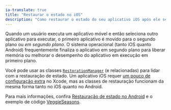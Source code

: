 ```yaml
---
ia-translate: true
title: "Restaurar o estado no iOS"
description: "Como restaurar o estado do seu aplicativo iOS após ele ser finalizado pelo SO."
---
```


Quando um usuário executa um aplicativo móvel e então seleciona outro aplicativo
para executar, o primeiro aplicativo é movido para o segundo plano ou _em
segundo plano_. O sistema operacional (tanto iOS quanto Android) frequentemente
finaliza o aplicativo em segundo plano para liberar memória ou melhorar o
desempenho do aplicativo em execução em primeiro plano.

Você pode usar as classes [`RestorationManager`][] (e relacionadas) para
lidar com a restauração de estado. Um aplicativo iOS requer [um pouco de
configuração extra][] no Xcode, mas as classes de restauração funcionam da
mesma forma tanto no iOS quanto no Android.

Para mais informações, confira [Restauração de estado no Android][] e o
exemplo de código [VeggieSeasons][].

[um pouco de configuração extra]: {{site.api}}/flutter/services/RestorationManager-class.html#state-restoration-on-ios
[`RestorationManager`]: {{site.api}}/flutter/services/RestorationManager-class.html
[Restauração de estado no Android]: /platform-integration/android/restore-state-android
[VeggieSeasons]: {{site.repo.samples}}/tree/main/veggieseasons

